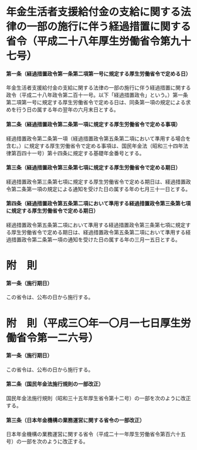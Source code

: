 # 年金生活者支援給付金の支給に関する法律の一部の施行に伴う経過措置に関する省令（平成二十八年厚生労働省令第九十七号）
#### 第一条（経過措置政令第一条第二項第一号に規定する厚生労働省令で定める日）
年金生活者支援給付金の支給に関する法律の一部の施行に伴う経過措置に関する政令（平成二十八年政令第二百十一号。以下「経過措置政令」という。）第一条第二項第一号に規定する厚生労働省令で定める日は、同条第一項の規定による求めを行う日の属する年の翌年の六月末日とする。
#### 第二条（経過措置政令第二条第一項に規定する厚生労働省令で定める事項）
経過措置政令第二条第一項（経過措置政令第五条第二項において準用する場合を含む。）に規定する厚生労働省令で定める事項は、国民年金法（昭和三十四年法律第百四十一号）第十四条に規定する基礎年金番号とする。
#### 第三条（経過措置政令第三条第七項に規定する厚生労働省令で定める期日）
経過措置政令第三条第七項に規定する厚生労働省令で定める期日は、経過措置政令第二条第一項の規定による通知を受けた日の属する年の七月三十一日とする。
#### 第四条（経過措置政令第五条第二項において準用する経過措置政令第三条第七項に規定する厚生労働省令で定める期日）
経過措置政令第五条第二項において準用する経過措置政令第三条第七項に規定する厚生労働省令で定める期日は、経過措置政令第五条第二項において準用する経過措置政令第二条第一項の通知を受けた日の属する年の三月一五日とする。
# 附　則
#### 第一条（施行期日）
この省令は、公布の日から施行する。
# 附　則（平成三〇年一〇月一七日厚生労働省令第一二六号）
#### 第一条（施行期日）
この省令は、公布の日から施行する。
#### 第二条（国民年金法施行規則の一部改正）
国民年金法施行規則（昭和三十五年厚生省令第十二号）の一部を次のように改正する。
#### 第三条（日本年金機構の業務運営に関する省令の一部改正）
日本年金機構の業務運営に関する省令（平成二十一年厚生労働省令第百六十五号）の一部を次のように改正する。
